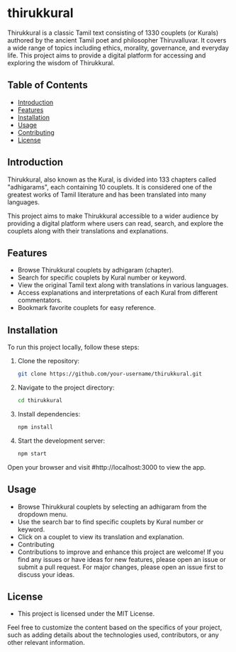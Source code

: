 # thirukkural
Thirukkural is a classic Tamil text consisting of 1330 couplets (or Kurals) authored by the ancient Tamil poet and philosopher Thiruvalluvar. It covers a wide range of topics including ethics, morality, governance, and everyday life. This project aims to provide a digital platform for accessing and exploring the wisdom of Thirukkural.

## Table of Contents

- [Introduction](#introduction)
- [Features](#features)
- [Installation](#installation)
- [Usage](#usage)
- [Contributing](#contributing)
- [License](#license)

## Introduction

Thirukkural, also known as the Kural, is divided into 133 chapters called "adhigarams", each containing 10 couplets. It is considered one of the greatest works of Tamil literature and has been translated into many languages.

This project aims to make Thirukkural accessible to a wider audience by providing a digital platform where users can read, search, and explore the couplets along with their translations and explanations.

## Features

- Browse Thirukkural couplets by adhigaram (chapter).
- Search for specific couplets by Kural number or keyword.
- View the original Tamil text along with translations in various languages.
- Access explanations and interpretations of each Kural from different commentators.
- Bookmark favorite couplets for easy reference.

## Installation

To run this project locally, follow these steps:

1. Clone the repository:

   ```bash
   git clone https://github.com/your-username/thirukkural.git
2. Navigate to the project directory:

   ```bash
   cd thirukkural

3. Install dependencies:

   ```bash
   npm install

4. Start the development server:

   ```bash
   npm start

Open your browser and visit #http://localhost:3000 to view the app.

## Usage
- Browse Thirukkural couplets by selecting an adhigaram from the dropdown menu.
- Use the search bar to find specific couplets by Kural number or keyword.
- Click on a couplet to view its translation and explanation.
- Contributing
- Contributions to improve and enhance this project are welcome! If you find any issues or have ideas for new features, please open an issue or submit a pull request. For major changes, please open an issue first to discuss your ideas.

## License
- This project is licensed under the MIT License.


Feel free to customize the content based on the specifics of your project, such as adding details about the technologies used, contributors, or any other relevant information.
